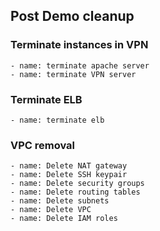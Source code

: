 ## Post Demo cleanup

### Terminate instances in VPN

```
- name: terminate apache server
- name: terminate VPN server
```

### Terminate ELB

```
- name: terminate elb
```

### VPC removal

```
- name: Delete NAT gateway
- name: Delete SSH keypair
- name: Delete security groups
- name: Delete routing tables
- name: Delete subnets
- name: Delete VPC
- name: Delete IAM roles
```